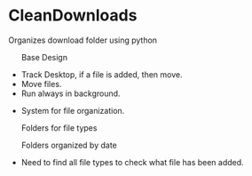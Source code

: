 # CleanDownloads

Organizes download folder using python

<div className=''>
    <ul>
    <p className='py-2'>Base Design</p> 
        <li>Track Desktop, if a file is added, then move.</li>
        <li>Move files.</li>
        <li>Run always in background.</li>
        <li>
            <p className='font-bold'>System for file organization.</p>
            <p className=''>Folders for file types</p>
            <p className=''> Folders organized by date </p>
        </li>
        <li>Need to find all file types to check what file has been added.</li>
    </ul>
</div>